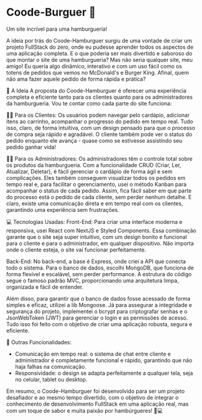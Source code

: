 # Coode-Burguer 🍔
Um site incrível para uma hamburgueria!

A ideia por trás do Coode-Hamburguer surgiu de uma vontade de criar um projeto FullStack do zero, onde eu pudesse aprender todos os aspectos de uma aplicação completa. E o que poderia ser mais divertido e saboroso do que montar o site de uma hamburgueria? Mas não seria qualquer site, meu amigo! Eu queria algo dinâmico, interativo e com um uso fácil como os totens de pedidos que vemos no McDonald's e Burger King. Afinal, quem não ama fazer aquele pedido de forma rápida e prática?

🍟 A Ideia
A proposta do Coode-Hamburguer é oferecer uma experiência completa e eficiente tanto para os clientes quanto para os administradores da hamburgueria. Vou te contar como cada parte do site funciona:

🧑‍🍳 Para os Clientes:
Os usuários podem navegar pelo cardápio, adicionar itens ao carrinho, acompanhar o progresso do pedido em tempo real. Tudo isso, claro, de forma intuitiva, com um design pensado para que o processo de compra seja rápido e agradável. O cliente também pode ver o status do pedido enquanto ele avança - quase como se estivesse assistindo seu pedido ganhar vida!

🧑‍💻 Para os Administradores:
Os administradores têm o controle total sobre os produtos da hamburgueria. Com a funcionalidade CRUD (Criar, Ler, Atualizar, Deletar), é fácil gerenciar o cardápio de forma ágil e sem complicações. Eles também conseguem visualizar todos os pedidos em tempo real e, para facilitar o gerenciamento, usei o método Kanban para acompanhar o status de cada pedido. Assim, fica fácil saber em que parte do processo está o pedido de cada cliente, sem perder nenhum detalhe. E claro, existe uma comunicação direta e em tempo real com os clientes, garantindo uma experiência sem frustrações.

💻 Tecnologias Usadas:
Front-End:
Para criar uma interface moderna e responsiva, usei React com NextJS e Styled Components. Essa combinação garante que o site seja super intuitivo, com um design bonito e funcional para o cliente e para o administrador, em qualquer dispositivo. Não importa onde o cliente esteja, o site vai funcionar perfeitamente.

Back-End:
No back-end, a base é Express, onde criei a API que conecta todo o sistema. Para o banco de dados, escolhi MongoDB, que funciona de forma flexível e escalável, sem perder performance. A estrutura do código segue o famoso padrão MVC, proporcionando uma arquitetura limpa, organizada e fácil de entender.

Além disso, para garantir que o banco de dados fosse acessado de forma simples e eficaz, utilizei a lib Mongoose. Já para assegurar a integridade e segurança do projeto, implementei o bcrypt para criptografar senhas e o JsonWebToken (JWT) para gerenciar o login e as permissões de acesso. Tudo isso foi feito com o objetivo de criar uma aplicação robusta, segura e eficiente.

🔧 Outras Funcionalidades:
- Comunicação em tempo real: o sistema de chat entre cliente e administrador é completamente funcional e rápido, garantindo que não haja falhas na comunicação.
- Responsividade: o design se adapta perfeitamente a qualquer tela, seja no celular, tablet ou desktop.

Em resumo, o Coode-Hamburguer foi desenvolvido para ser um projeto desafiador e ao mesmo tempo divertido, com o objetivo de integrar o conhecimento de desenvolvimento FullStack em uma aplicação real, mas com um toque de sabor e muita paixão por hambúrgueres! 🍔💻
